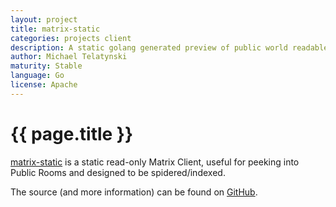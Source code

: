 ```yaml
---
layout: project
title: matrix-static
categories: projects client
description: A static golang generated preview of public world readable Matrix rooms
author: Michael Telatynski
maturity: Stable
language: Go
license: Apache
---
```


# {{ page.title }}
[matrix-static](https://view.matrix.org) is a static read-only Matrix Client, useful for peeking into Public Rooms and designed to be spidered/indexed.

The source (and more information) can be found on [GitHub](https://github.com/t3chguy/matrix-static).

